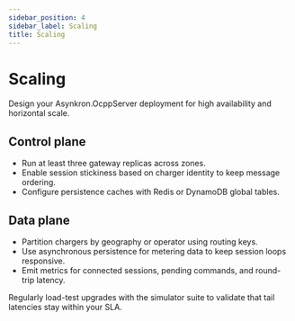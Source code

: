 ```yaml
---
sidebar_position: 4
sidebar_label: Scaling
title: Scaling
---
```


# Scaling

Design your Asynkron.OcppServer deployment for high availability and horizontal scale.

## Control plane

- Run at least three gateway replicas across zones.
- Enable session stickiness based on charger identity to keep message ordering.
- Configure persistence caches with Redis or DynamoDB global tables.

## Data plane

- Partition chargers by geography or operator using routing keys.
- Use asynchronous persistence for metering data to keep session loops responsive.
- Emit metrics for connected sessions, pending commands, and round-trip latency.

Regularly load-test upgrades with the simulator suite to validate that tail latencies stay within your SLA.
